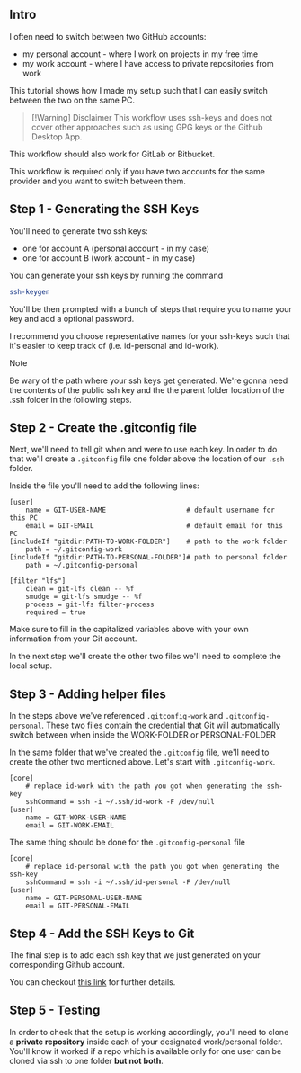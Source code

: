 ## Intro 

I often need to switch between two GitHub accounts:
* my personal account - where I work on projects in my free time
* my work account - where I have access to private repositories from work

This tutorial shows how I made my setup such that I can easily switch between the two on the same PC.

> [!Warning] Disclaimer
> This workflow uses ssh-keys and does not cover other approaches such as using GPG keys or the Github Desktop App.

This workflow should also work for GitLab or Bitbucket.

This workflow is required only if you have two accounts for the same provider and you want to switch between them.
## Step 1 - Generating the SSH Keys

You'll need to generate two ssh keys: 
* one for account A (personal account - in my case)
* one for account B (work account - in my case) 

You can generate your ssh keys by running the command

```bash
ssh-keygen
```

You'll be then prompted with a bunch of steps that require you to name your key and add a optional password. 

I recommend you choose representative names for your ssh-keys such that it's easier to keep track of (i.e. id-personal and id-work).

> [!Note]
> Be wary of the path where your ssh keys get generated. We're gonna need the contents of the public ssh key and the the parent folder location of the .ssh folder in the following steps.
## Step 2 - Create the .gitconfig file

Next, we'll need to tell git when and were to use each key. In order to do that we'll create a `.gitconfig` file one folder above the location of our `.ssh` folder.

Inside the file you'll need to add the following lines:

```text
[user]
	name = GIT-USER-NAME                    # default username for this PC
	email = GIT-EMAIL                       # default email for this PC
[includeIf "gitdir:PATH-TO-WORK-FOLDER"]    # path to the work folder
    path = ~/.gitconfig-work
[includeIf "gitdir:PATH-TO-PERSONAL-FOLDER"]# path to personal folder
    path = ~/.gitconfig-personal

[filter "lfs"]
	clean = git-lfs clean -- %f
	smudge = git-lfs smudge -- %f
	process = git-lfs filter-process
	required = true

```

Make sure to fill in the capitalized variables above with your own information from your Git account.

In the next step we'll create the other two files we'll need to complete the local setup.

## Step 3 - Adding helper files

In the steps above we've referenced `.gitconfig-work` and `.gitconfig-personal`. These two files contain the credential that Git will automatically switch between when inside the WORK-FOLDER or PERSONAL-FOLDER

In the same folder that we've created the `.gitconfig` file, we'll need to create the other two mentioned above. Let's start with `.gitconfig-work`.

```
[core]
	# replace id-work with the path you got when generating the ssh-key
	sshCommand = ssh -i ~/.ssh/id-work -F /dev/null 
[user]
	name = GIT-WORK-USER-NAME
	email = GIT-WORK-EMAIL
```

The same thing should be done for the `.gitconfig-personal` file

```
[core]
	# replace id-personal with the path you got when generating the ssh-key
	sshCommand = ssh -i ~/.ssh/id-personal -F /dev/null 
[user]
	name = GIT-PERSONAL-USER-NAME
	email = GIT-PERSONAL-EMAIL
```

## Step 4 - Add the SSH Keys to Git

The final step is to add each ssh key that we just generated on your corresponding Github account. 

You can checkout [this link](https://docs.github.com/en/authentication/connecting-to-github-with-ssh/adding-a-new-ssh-key-to-your-github-account) for further details.

## Step 5 - Testing

In order to check that the setup is working accordingly, you'll need to clone a **private repository** inside each of your designated work/personal folder. You'll know it worked if a repo which is available only for one user can be cloned via ssh to one folder **but not both**.